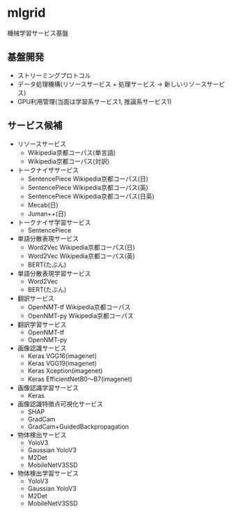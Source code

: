 # mlgrid
機械学習サービス基盤

## 基盤開発

* ストリーミングプロトコル
* データ処理機構(リソースサービス + 処理サービス → 新しいリソースサービス)
* GPU利用管理(当面は学習系サービス1, 推論系サービス1)

## サービス候補

* リソースサービス
  * Wikipedia京都コーパス(単言語)
  * Wikipedia京都コーパス(対訳)
* トークナイザサービス
  * SentencePiece Wikipedia京都コーパス(日)
  * SentencePiece Wikipedia京都コーパス(英)
  * SentencePiece Wikipedia京都コーパス(日英)
  * Mecab(日)
  * Juman++(日)
* トークナイザ学習サービス
  * SentencePiece
* 単語分散表現サービス
  * Word2Vec Wikipedia京都コーパス(日)
  * Word2Vec Wikipedia京都コーパス(英)
  * BERT(たぶん)
* 単語分散表現学習サービス
  * Word2Vec
  * BERT(たぶん)
* 翻訳サービス
  * OpenNMT-tf Wikipedia京都コーパス
  * OpenNMT-py Wikipedia京都コーパス
* 翻訳学習サービス
  * OpenNMT-tf
  * OpenNMT-py
* 画像認識サービス
  * Keras VGG16(imagenet)
  * Keras VGG19(imagenet)
  * Keras Xception(imagenet)
  * Keras EfficientNetB0〜B7(imagenet)
* 画像認識学習サービス
  * Keras
* 画像認識特徴点可視化サービス
  * SHAP
  * GradCam
  * GradCam+GuidedBackpropagation
* 物体検出サービス
  * YoloV3
  * Gaussian YoloV3
  * M2Det
  * MobileNetV3SSD
* 物体検出学習サービス
  * YoloV3
  * Gaussian YoloV3
  * M2Det
  * MobileNetV3SSD
  
  
